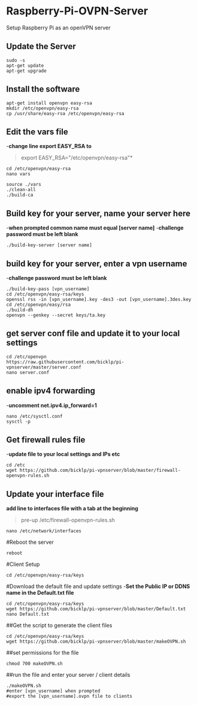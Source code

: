 # Raspberry-Pi-OVPN-Server
Setup Raspberry Pi as an openVPN server

## Update the Server
```
sudo -s
apt-get update
apt-get upgrade
```

## Install the software
```
apt-get install openvpn easy-rsa
mkdir /etc/openvpn/easy-rsa
cp /usr/share/easy-rsa /etc/openvpn/easy-rsa
```

## Edit the vars file
-**change line export EASY_RSA to**
>export EASY_RSA="/etc/openvpn/easy-rsa"*

```
cd /etc/openvpn/easy-rsa
nano vars
```

```
source ./vars
./clean-all
./build-ca
```
## Build key for your server, name your server here
-**when prompted common name must equal [server name]**
-**challenge password must be left blank**

```
./build-key-server [server name]
```


## build key for your server, enter a vpn username
-**challenge password must be left blank**

```
./build-key-pass [vpn_username]
cd /etc/openvpn/easy-rsa/keys
openssl rss -in [vpn_username].key -des3 -out [vpn_username].3des.key
cd /etc/openvpn/easy/rsa
./build-dh
openvpn --genkey --secret keys/ta.key
```
## get server conf file and update it to your local settings
```
cd /etc/openvpn
https://raw.githubusercontent.com/bicklp/pi-vpnserver/master/server.conf
nano server.conf
```
## enable ipv4 forwarding 
-**uncomment net.ipv4.ip_forward=1**

```
nano /etc/sysctl.conf
sysctl -p
```
## Get firewall rules file
-**update file to your local settings and IPs etc**

```
cd /etc
wget https://github.com/bicklp/pi-vpnserver/blob/master/firewall-openvpn-rules.sh
```

## Update your interface file
**add line to interfaces file with a tab at the beginning**
>pre-up /etc/firewall-openvpn-rules.sh


```
nano /etc/network/interfaces
```
#Reboot the server
```
reboot
```

#Client Setup


```
cd /etc/openvpn/easy-rsa/keys
```
#Download the default file and update settings
-**Set the Public IP or DDNS name in the Default.txt file**

```
cd /etc/openvpn/easy-rsa/keys
wget https://github.com/bicklp/pi-vpnserver/blob/master/Default.txt
nano Default.txt
```

##Get the script to generate the client files
```
cd /etc/openvpn/easy-rsa/keys
wget https://github.com/bicklp/pi-vpnserver/blob/master/makeOVPN.sh
```
##set permissions for the file

```
chmod 700 makeOVPN.sh
```
##run the file and enter your server / client details

```
./makeOVPN.sh
#enter [vpn_username] when prompted
#export the [vpn_username].ovpn file to clients
```



